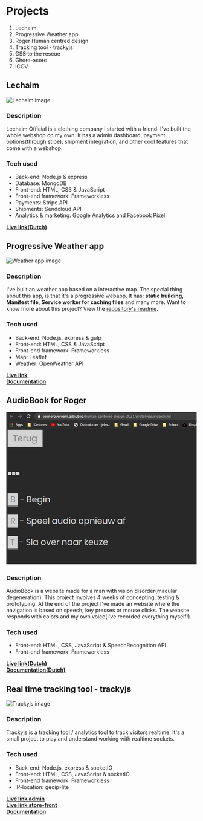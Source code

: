 # Projects

1. Lechaim
2. Progressive Weather app
3. Roger Human centred design
4. Tracking tool - trackyjs
5. ~~CSS to the rescue~~
6. ~~Chore-score~~
7. ~~iCOV~~

## Lechaim
![Lechaim image](https://user-images.githubusercontent.com/58043913/121002281-78256e80-c78c-11eb-9a44-63dee61ab938.png)  
### Description
Lechaim Official is a clothing company I started with a friend. I've built the whole webshop on my own. It has a admin dashboard, payment options(through stipe), shipment integration, and other cool features that come with a webshop.

### Tech used
* Back-end: Node.js & express
* Database: MongoDB
* Front-end: HTML, CSS & JavaScript
* Front-end framework: Frameworkless
* Payments: Stripe API
* Shipments: Sendcloud API
* Analytics & marketing: Google Analytics and Facebook Pixel

**[Live link(Dutch)](https://www.lechaimofficial.com/)**

## Progressive Weather app
![Weather app image](https://user-images.githubusercontent.com/58043913/121002489-af941b00-c78c-11eb-9550-27f10a392222.png)  
### Description
I've built an weather app based on a interactive map. The special thing about this app, is that it's a progressive webapp. It has: **static building**, **Manifest file**, **Service worker for caching files** and many more. Want to know more about this project? View the [repository's readme](https://github.com/Jelmerovereem/progressive-web-apps-2021/blob/master/README.md).

### Tech used
* Back-end: Node.js, express & gulp
* Front-end: HTML, CSS & JavaScript
* Front-end framework: Frameworkless
* Map: Leaflet
* Weather: OpenWeather API

**[Live link](https://progressive-weatherapp.herokuapp.com/)**  
**[Documentation](https://github.com/Jelmerovereem/progressive-web-apps-2021/blob/master/README.md)**

## AudioBook for Roger
![AudioBook image](https://github.com/Jelmerovereem/human-centered-design-2021/raw/master/readme_assets/prototype.jpg)  
### Description
AudioBook is a website made for a man with vision disorder(macular degeneration). This project involves 4 weeks of concepting, testing & prototyping. At the end of the project I've made an website where the navigation is based on speech, key presses or mouse clicks. The website responds with colors and my own voice(I've recorded everything myself!).

### Tech used
* Front-end: HTML, CSS, JavaScript & SpeechRecognition API
* Front-end framework: Frameworkless

**[Live link(Dutch)](https://jelmerovereem.github.io/human-centered-design-2021/prototype/index.html)**  
**[Documentation(Dutch)](https://github.com/Jelmerovereem/human-centered-design-2021/wiki)**

## Real time tracking tool - trackyjs
![Trackyjs image](https://user-images.githubusercontent.com/58043913/121002782-013ca580-c78d-11eb-9ea3-6e8eec56d836.png)  
### Description
Trackyjs is a tracking tool / analytics tool to track visitors realtime. It's a small project to play and understand working with realtime sockets.

### Tech used
* Back-end: Node.js, express & socketIO
* Front-end: HTML, CSS, JavaScript & socketIO
* Front-end framework: Frameworkless
* IP-location: geoip-lite

**[Live link admin](https://trackyjs.herokuapp.com/admin)**  
**[Live link store-front](https://trackyjs.herokuapp.com/)**  
**[Documentation](https://github.com/Jelmerovereem/real-time-web-2021/blob/main/README.md)**

